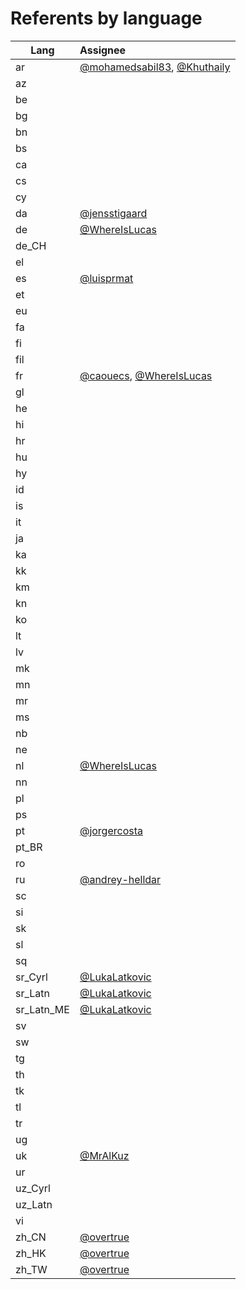 # Referents by language

| Lang | Assignee |
| --- |:--|
| ar | [@mohamedsabil83](https://github.com/mohamedsabil83), [@Khuthaily](https://github.com/Khuthaily) |
| az | |
| be | |
| bg | |
| bn | |
| bs | |
| ca | |
| cs | |
| cy | |
| da | [@jensstigaard](https://github.com/jensstigaard)  |
| de | [@WhereIsLucas](https://github.com/WhereIsLucas) |
| de_CH | |
| el | |
| es | [@luisprmat](https://github.com/luisprmat) |
| et | |
| eu | |
| fa | |
| fi | |
| fil | |
| fr | [@caouecs](https://github.com/caouecs), [@WhereIsLucas](https://github.com/WhereIsLucas) |
| gl | |
| he | |
| hi | |
| hr | |
| hu | |
| hy | |
| id | |
| is | |
| it | |
| ja | |
| ka | |
| kk | |
| km | |
| kn | |
| ko | |
| lt | |
| lv | |
| mk | |
| mn | |
| mr | |
| ms | |
| nb | |
| ne | |
| nl | [@WhereIsLucas](https://github.com/WhereIsLucas) |
| nn | |
| pl | |
| ps | |
| pt | [@jorgercosta](https://github.com/jorgercosta) |
| pt_BR | |
| ro | |
| ru | [@andrey-helldar](https://github.com/andrey-helldar) |
| sc | |
| si | |
| sk | |
| sl | |
| sq | |
| sr_Cyrl | [@LukaLatkovic](https://github.com/LukaLatkovic) |
| sr_Latn | [@LukaLatkovic](https://github.com/LukaLatkovic) |
| sr_Latn_ME | [@LukaLatkovic](https://github.com/LukaLatkovic) |
| sv | |
| sw | |
| tg | |
| th | |
| tk | |
| tl | |
| tr | |
| ug | |
| uk | [@MrAlKuz](https://github.com/MrAlKuz) |
| ur | |
| uz_Cyrl | |
| uz_Latn | |
| vi | |
| zh_CN | [@overtrue](https://github.com/overtrue) |
| zh_HK | [@overtrue](https://github.com/overtrue) |
| zh_TW | [@overtrue](https://github.com/overtrue) |
